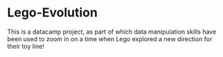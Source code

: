 # Lego-Evolution
This is a datacamp project, as part of which data manipulation skills have been used to zoom in on a time when Lego explored a new direction for their toy line!
